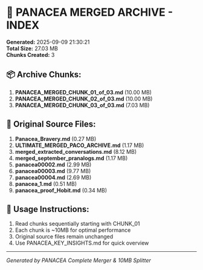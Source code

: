 # 🧠 PANACEA MERGED ARCHIVE - INDEX
**Generated:** 2025-09-09 21:30:21  
**Total Size:** 27.03 MB  
**Chunks Created:** 3  

## 📦 Archive Chunks:
1. **PANACEA_MERGED_CHUNK_01_of_03.md** (10.00 MB)
2. **PANACEA_MERGED_CHUNK_02_of_03.md** (10.00 MB)
3. **PANACEA_MERGED_CHUNK_03_of_03.md** (7.03 MB)

## 🎯 Original Source Files:
1. **Panacea_Bravery.md** (0.27 MB)
2. **ULTIMATE_MERGED_PACO_ARCHIVE.md** (1.17 MB)
3. **merged_extracted_conversations.md** (8.12 MB)
4. **merged_september_pranalogs.md** (1.17 MB)
5. **panacea00002.md** (2.99 MB)
6. **panacea00003.md** (9.77 MB)
7. **panacea00004.md** (2.69 MB)
8. **panacea_1.md** (0.51 MB)
9. **panacea_proof_Hobit.md** (0.34 MB)

## 📖 Usage Instructions:
1. Read chunks sequentially starting with CHUNK_01
2. Each chunk is ~10MB for optimal performance
3. Original source files remain unchanged
4. Use PANACEA_KEY_INSIGHTS.md for quick overview

---
*Generated by PANACEA Complete Merger & 10MB Splitter*
